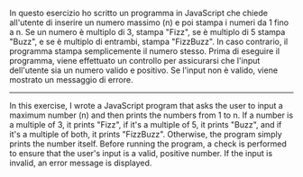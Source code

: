 In questo esercizio ho scritto un programma in JavaScript che chiede all'utente di inserire un numero massimo (n) e poi stampa i numeri da 1 fino a n. Se un numero è multiplo di 3, stampa "Fizz", se è multiplo di 5 stampa "Buzz", e se è multiplo di entrambi, stampa "FizzBuzz". In caso contrario, il programma stampa semplicemente il numero stesso. Prima di eseguire il programma, viene effettuato un controllo per assicurarsi che l'input dell'utente sia un numero valido e positivo. Se l'input non è valido, viene mostrato un messaggio di errore.

----------------------------------------------------------------------------------------------------------------------------------------------------------------------------------------------


In this exercise, I wrote a JavaScript program that asks the user to input a maximum number (n) and then prints the numbers from 1 to n. If a number is a multiple of 3, it prints "Fizz", if it's a multiple of 5, it prints "Buzz", and if it's a multiple of both, it prints "FizzBuzz". Otherwise, the program simply prints the number itself. Before running the program, a check is performed to ensure that the user's input is a valid, positive number. If the input is invalid, an error message is displayed.
